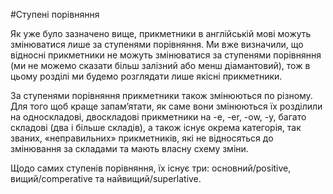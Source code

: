 #Ступенi порiвняння

<p>Як уже було зазначено вище, прикметники в англійській мові можуть змінюватися лише за ступенями порівняння. Ми вже визначили, що відносні прикметники не можуть змінюватися за ступенями порівняння (ми не можемо сказати більш залізний або менш діамантовий), тож в цьому розділі ми будемо розглядати лише якісні прикметники.</p> 

<p>За ступенями порівняння прикметники також змінюються по різному. Для того щоб краще запам’ятати, як саме вони змінюються їх розділили на <span class="p1">односкладові, двоскладові прикметники на -e, -er, -ow, -y, багато складові</span> (два і більше складів), а також існує окрема категорія, так званих, «неправильних» прикметників, які не відносяться до змінювання за складами та мають власну схему зміни.</p>

<p>Щодо самих ступенів порівняння, їх існує три: <span class="p1">основний/positive, вищий/comperative</span>  та <span class="p1">найвищий/superlative</span>.</p>

